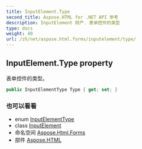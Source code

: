 ```yaml
---
title: InputElement.Type
second_title: Aspose.HTML for .NET API 参考
description: InputElement 财产. 表单控件的类型
type: docs
weight: 40
url: /zh/net/aspose.html.forms/inputelement/type/
---
```

## InputElement.Type property

表单控件的类型。

```csharp
public InputElementType Type { get; set; }
```

### 也可以看看

* enum [InputElementType](../../inputelementtype/)
* class [InputElement](../)
* 命名空间 [Aspose.Html.Forms](../../inputelement/)
* 部件 [Aspose.HTML](../../../)


